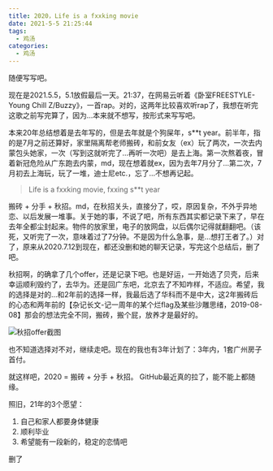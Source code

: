 ```yaml
---
title: 2020，Life is a fxxking movie
date: 2021-5-5 21:25:44
tags:
  - 鸡汤
categories:
  - 鸡汤
---
```



随便写写吧。

现在是2021.5.5，5.1放假最后一天。21:37，在网易云听着《卧室FREESTYLE-Young Chill Z/Buzzy》，一首rap。对的，这两年比较喜欢听rap了，我想在听完这歌之前写完算了，因为…本来就不想写，按形式来写写吧。

本来20年总结想着是去年写的，但是去年就是个狗屎年，s**t year。前半年，指的是7月之前还算好，家里隔离帮老师搬砖，和前女友（ex）玩了两次，一次去内蒙包头她家，一次（写到这就听完了…再听一次吧）是去上海。第一次熬着夜，冒着新冠危险从广东跑去内蒙，md，现在想着就ex，因为去年7月分了…第二次，7月初去上海玩，玩了一堆，迪士尼etc.，忘了…不想再记起。

> Life is a fxxking movie, fxxing s**t year

搬砖 + 分手 + 秋招。md，在秋招关头，直接分了，哎，原因复杂，不外乎异地恋、以后发展一堆事。关于她的事，不说了吧，所有东西其实都记录下来了，早在去年全都尘封起来。物件的放家里，电子的放网盘，以后偶尔记得就翻翻吧。（该死，又听完了一次，意味着过了7分钟。不是因为什么急事，是…想打王者了。）对了，原来从2020.7.12到现在，都还没删和她的聊天记录，写完这个总结后，删了吧。

秋招啊，的确拿了几个offer，还是记录下吧。也是好运，一开始选了贝壳，后来幸运顺利毁约了，去华为。还是回广东吧，北京去了不知咋样，不适应。希望，我的选择是对的…和2年前的选择一样，我最后选了华科而不是中大，这2年搬砖后的心态和两年前的【杂记长文-记一周年的某个烂flag及某些沙雕思绪，2019-08-08】那会的想法完全不同，搬砖，搬个屁，放养才是最好的。

![秋招offer截图](https://raw.githubusercontent.com/Eajack/Eajack.github.io/master/img/pics/offer%E5%9B%BE.jpg)

也不知道选择对不对，继续走吧。现在的我也有3年计划了：3年内，1套广州房子首付。

就这样吧，2020 = 搬砖 + 分手 + 秋招。
GitHub最近真的拉了，能不能上都随缘。

照旧，21年的3个愿望：
1. 自己和家人都要身体健康
2. 顺利毕业
3. 希望能有一段新的，稳定的恋情吧

删了

